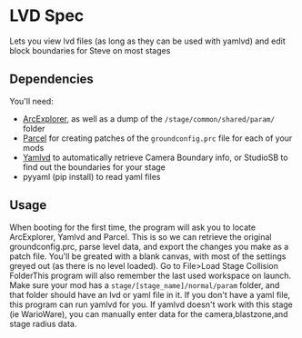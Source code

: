 # LVD Spec

Lets you view lvd files (as long as they can be used with yamlvd) and edit block boundaries for Steve on most stages


## Dependencies
You'll need:
- [ArcExplorer](https://github.com/ScanMountGoat/ArcExplorer), as well as a dump of the `/stage/common/shared/param/` folder
- [Parcel](https://github.com/blu-dev/parcel/releases/tag/v1.0.0) for creating patches of the `groundconfig.prc` file for each of your mods
- [Yamlvd](https://github.com/jam1garner/lvd-rs/releases) to automatically retrieve Camera Boundary info, or StudioSB to find out the boundaries for your stage
- pyyaml (pip install) to read yaml files

## Usage

When booting for the first time, the program will ask you to locate ArcExplorer, Yamlvd and Parcel. This is so we can retrieve the original groundconfig.prc, parse level data, and export the changes you make as a patch file. You'll be greated with a blank canvas, with most of the settings greyed out (as there is no level loaded). Go to File>Load Stage Collision FolderThis program will also remember the last used workspace on launch. Make sure your mod has a `stage/[stage_name]/normal/param` folder, and that folder should have an lvd or yaml file in it. If you don't have a yaml file, this program can run yamlvd for you. If yamlvd doesn't work with this stage (ie WarioWare), you can manually enter data for the camera,blastzone,and stage radius data.